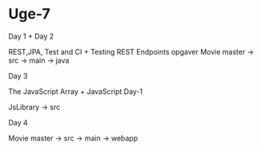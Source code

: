 # Uge-7

Day 1 + Day 2

REST,JPA, Test and CI + Testing REST Endpoints opgaver Movie master -> src -> main -> java

Day 3

The JavaScript Array + JavaScript Day-1

JsLibrary -> src

Day 4

Movie master -> src -> main -> webapp
